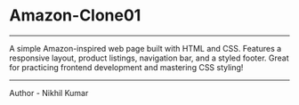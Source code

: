 # Amazon-Clone01
<hr>
A simple Amazon-inspired web page built with HTML and CSS. Features a responsive layout, product listings, navigation bar, and a styled footer. Great for practicing frontend development and mastering CSS styling!
<br><hr>
Author - Nikhil Kumar
